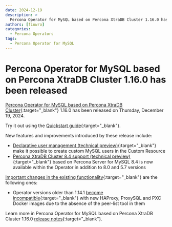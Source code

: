 ```yaml
---
date: 2024-12-19
description: >
  Percona Operator for MySQL based on Percona XtraDB Cluster 1.16.0 has been released on Thursday, December 19, 2024.
authors: [fiowro]
categories:
  - Percona Operators
tags:
  - Percona Operator for MySQL
---
```


# Percona Operator for MySQL based on Percona XtraDB Cluster 1.16.0 has been released

<!-- more -->

[Percona Operator for MySQL based on Percona XtraDB Cluster](https://docs.percona.com/percona-operator-for-mysql/pxc/index.html){:target="_blank"} 1.16.0 has been released on Thursday, December 19, 2024.

Try it out using the [Quickstart guide](https://docs.percona.com/percona-operator-for-mysql/pxc/quickstart.html){:target="_blank"}.

New features and improvements introduced by these release include:

* [Declarative user management (technical preview)](https://docs.percona.com/percona-operator-for-mysql/pxc/users.html#unprivileged-users){:target="_blank"} make it possible to create custom MySQL users in the Custom Resource
* [Percona XtraDB Cluster 8.4 support (technical preview)](https://docs.percona.com/percona-operator-for-mysql/pxc/ReleaseNotes/Kubernetes-Operator-for-PXC-RN1.16.0.html#percona-xtradb-cluster-84-support-technical-preview){:target="_blank"} based on Percona Server for MySQL 8.4 is now available within the Operator in addition to 8.0 and 5.7 versions 

[Important changes in the existing functionality](https://docs.percona.com/percona-operator-for-mysql/pxc/ReleaseNotes/Kubernetes-Operator-for-PXC-RN1.16.0.html#deprecation-rename-and-removal){:target="_blank"} are the following ones:

* Operator versions older than 1.14.1 [become incompatible](https://docs.percona.com/percona-operator-for-mysql/pxc/ReleaseNotes/Kubernetes-Operator-for-PXC-RN1.16.0.html#deprecation-rename-and-removal){:target="_blank"} with new HAProxy, ProxySQL and PXC Docker images due to the absence of the peer-list tool in them

Learn more in Percona Operator for MySQL based on Percona XtraDB Cluster 1.16.0 [release notes](https://docs.percona.com/percona-operator-for-mysql/pxc/ReleaseNotes/Kubernetes-Operator-for-PXC-RN1.16.0.html){:target="_blank"}.

